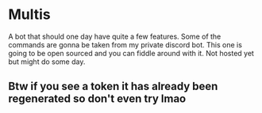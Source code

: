 # Multis
A bot that should one day have quite a few features. Some of the commands are gonna be taken from my private discord bot. This one is going to be open sourced and you can fiddle around with it. Not hosted yet but might do some day.

## Btw if you see a token it has already been regenerated so don't even try lmao
